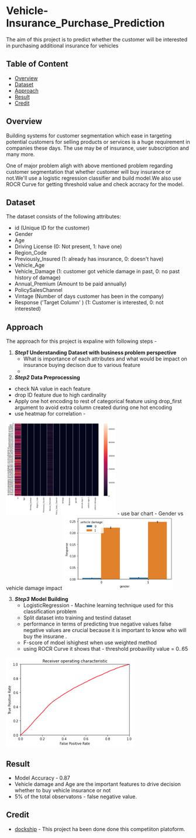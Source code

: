 # Vehicle-Insurance_Purchase_Prediction
The aim of this project  is to predict whether the customer will be interested in purchasing additional insurance for vehicles


## Table of Content
  * [Overview](#Overview)
  * [Dataset](#Dataset)
  * [Approach](#Approach)
  * [Result](#Result)
  * [Credit](#Credit)
  

## Overview
Building systems for customer segmentation which ease in targeting potential customers for selling products or services is a huge requirement in companies these days. The use may be of insurance, user subscription and many more.

One of major problem aligh with above mentioned problem regarding customer segmentation that whether customer will buy insurance or not.We'll use a logistic regression classifier and build model.We also use ROCR Curve for getting  threshold value and check accracy for the model.


## Dataset
The dataset consists of the following attributes:

* id (Unique ID for the customer)
* Gender
* Age
* Driving License (0: Not present, 1: have one)
* Region_Code
* Previously_Insured (1: already has insurance, 0: doesn't have)
* Vehicle_Age
* Vehicle_Damage (1: customer got vehicle damage in past, 0: no past history of damage)
* Annual_Premium (Amount to be paid annually)
* PolicySalesChannel
* Vintage (Number of days customer has been in the company)
* Response ('Target Column' ) (1: Customer is interested, 0: not interested)


## Approach

The approach for this project is expaline with following steps - 
1. ***Step1***     __Understanding Dataset with business problem perspective__
   - What is importance of each attributes and what would be impact on insurance buying decison due to various feature 
   -
2.  ***Step2***     __Data Preprocessing__
   - check NA value in each feature 
   - drop ID feature due to high cardinality
   - Apply one hot encoding to rest of categorical feature using drop_first argument to avoid extra column created during one hot encoding
   - use heatmap for correlation - 
 
<img src="/Correlation%20HeatMap.png" width="300">
   -  use bar chart - Gender vs vehicle damage impact
  
<img src="/vehicle%20damage%20vs%20target%20variable.png" width="300">

3. ***Step3***     __Model Building__
   - LogisticRegression - Machine learning technique used for this classification problem
   - Split dataset into training and testind dataset
   - performance in terms of  predicting true negative values  false negative values are crucial  because it is important to know  who will buy the insurane .
   - F-score of mdoel ishighest when use weighted method
   - using ROCR Curve  it shows that - threshold probavility value = 0..65
   
  <img src="ROCR%20Curve.png" width = "350">
  
  
  
  ## Result
  - Model Accuracy - 0.87
  - Vehicle damage and Age are the important features to drive decision whether to buy vehicle insurance or not
  - 5% of the total observatons - false negative value.
  
  ## Credit

 - [dockship](https://https://dockship.io/) - This project ha been done done  this competiiton platoform. 
